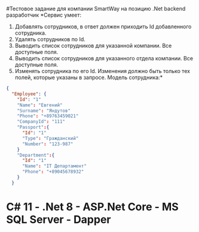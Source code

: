#Тестовое задание для компании SmartWay на позицию .Net backend разработчик
*Сервис умеет:
1. Добавлять сотрудников, в ответ должен приходить Id добавленного сотрудника.
2. Удалять сотрудников по Id.
3. Выводить список сотрудников для указанной компании. Все доступные поля.
4. Выводить список сотрудников для указанного отдела компании. Все доступные
поля.
5. Изменять сотрудника по его Id. Изменения должно быть только тех полей,
которые указаны в запросе.
Модель сотрудника:*
```json
{
  "Employee": {
    "Id": "1"
    "Name": "Евгений"
    "Surname": "Яндутов"
    "Phone": "+89763459021"
    "CompanyId": "111"
    "Passport":{
      "Id": "1"
      "Type": "Гражданский"
      "Number": "123-987"
    }
    "Department":{
      "Id": "1"
      "Name": "IT Департамент"
      "Phone": "+89045678932"
    }
  }
```
# C# 11 - .Net 8 - ASP.Net Core - MS SQL Server - Dapper
